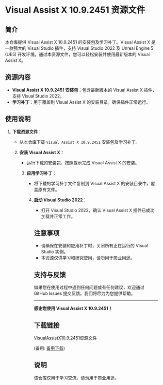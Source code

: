 # Visual Assist X 10.9.2451 资源文件

## 简介

本仓库提供 Visual Assist X 10.9.2451 的安装包及学习补丁。Visual Assist X 是一款强大的 Visual Studio 插件，支持 Visual Studio 2022 及 Unreal Engine 5 (UE5) 开发环境。通过本资源文件，您可以轻松安装并使用最新版本的 Visual Assist X。

## 资源内容

- **Visual Assist X 10.9.2451 安装包**：包含最新版本的 Visual Assist X 插件，支持 Visual Studio 2022。
- **学习补丁**：用于覆盖到 Visual Assist X 的安装目录，确保插件正常运行。

## 使用说明

1. **下载资源文件**：
   - 从本仓库下载 `Visual Assist X 10.9.2451` 安装包及学习补丁。

   2. **安装 Visual Assist X**：
      - 运行下载的安装包，按照提示完成 Visual Assist X 的安装。

      3. **应用学习补丁**：
         - 将下载的学习补丁文件复制到 Visual Assist X 的安装目录中，覆盖原有文件。

         4. **启动 Visual Studio 2022**：
            - 打开 Visual Studio 2022，确认 Visual Assist X 插件已成功加载并正常工作。

            ## 注意事项

            - 请确保在安装和应用补丁时，关闭所有正在运行的 Visual Studio 实例。
            - 本资源仅供学习和研究使用，请勿用于商业用途。

            ## 支持与反馈

            如果您在使用过程中遇到任何问题或有任何建议，欢迎通过 GitHub Issues 提交反馈。我们将尽力为您提供帮助。

            ---

            **感谢您使用 Visual Assist X 10.9.2451！**

            ## 下载链接
            [VisualAssistX10.9.2451资源文件](https://pan.quark.cn/s/ad033c3fa38f) 

            (备用: [备用下载](https://pan.baidu.com/s/1HH1GTzaw16fuZe3w2snSBg?pwd=1234))

            ## 说明

            该仓库仅用于学习交流，请勿用于商业用途。
